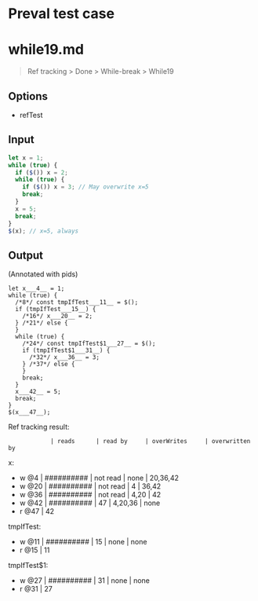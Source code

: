 # Preval test case

# while19.md

> Ref tracking > Done > While-break > While19
>
>

## Options

- refTest

## Input

`````js filename=intro
let x = 1;
while (true) {
  if ($()) x = 2;
  while (true) {
    if ($()) x = 3; // May overwrite x=5
    break;
  }
  x = 5;
  break;
}
$(x); // x=5, always
`````

## Output

(Annotated with pids)

`````filename=intro
let x___4__ = 1;
while (true) {
  /*8*/ const tmpIfTest___11__ = $();
  if (tmpIfTest___15__) {
    /*16*/ x___20__ = 2;
  } /*21*/ else {
  }
  while (true) {
    /*24*/ const tmpIfTest$1___27__ = $();
    if (tmpIfTest$1___31__) {
      /*32*/ x___36__ = 3;
    } /*37*/ else {
    }
    break;
  }
  x___42__ = 5;
  break;
}
$(x___47__);
`````

Ref tracking result:

                | reads      | read by     | overWrites     | overwritten by
x:
  - w @4       | ########## | not read    | none           | 20,36,42
  - w @20      | ########## | not read    | 4              | 36,42
  - w @36      | ########## | not read    | 4,20           | 42
  - w @42      | ########## | 47          | 4,20,36        | none
  - r @47      | 42

tmpIfTest:
  - w @11      | ########## | 15          | none           | none
  - r @15      | 11

tmpIfTest$1:
  - w @27       | ########## | 31          | none           | none
  - r @31       | 27
